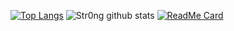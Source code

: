 [![Top Langs](https://github-readme-stats.vercel.app/api/top-langs/?username=str0ng1&hide=AutoHotKey,css)](https://github.com/anuraghazra/github-readme-stats)
![Str0ng github stats](https://github-readme-stats.vercel.app/api?username=str0ng1&show_icons=true)
[![ReadMe Card](https://github-readme-stats.vercel.app/api/pin/?username=str0ng1&repo=str0ng1)](https://github.com/anuraghazra/github-readme-stats)
